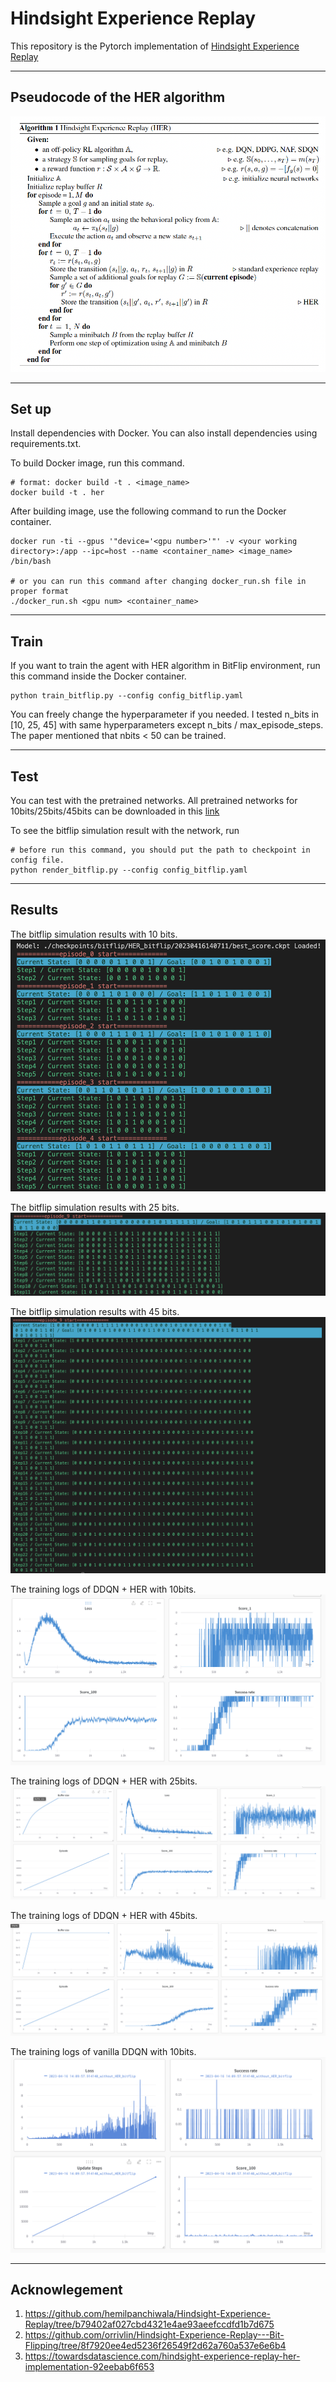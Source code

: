 # Hindsight Experience Replay

This repository is the Pytorch implementation of [Hindsight Experience Replay](https://arxiv.org/abs/1707.01495)

---

## Pseudocode of the HER algorithm
![Pseudocode](./imgs/her_pseudo.png)

---

## Set up

Install dependencies with Docker. You can also install dependencies using requirements.txt.

To build Docker image, run this command.
```
# format: docker build -t . <image_name>
docker build -t . her
```

After building image, use the following command to run the Docker container.
```
docker run -ti --gpus '"device='<gpu number>'"' -v <your working directory>:/app --ipc=host --name <container_name> <image_name> /bin/bash

# or you can run this command after changing docker_run.sh file in proper format
./docker_run.sh <gpu num> <container_name>
```
---

## Train
If you want to train the agent with HER algorithm in BitFlip environment, run this command inside the Docker container.
```
python train_bitflip.py --config config_bitflip.yaml
```

You can freely change the hyperparameter if you needed.
I tested n_bits in [10, 25, 45] with same hyperparameters except n_bits / max_episode_steps. 
The paper mentioned that nbits < 50 can be trained.

---
## Test

You can test with the pretrained networks.
All pretrained networks for 10bits/25bits/45bits can be downloaded in this [link](https://drive.google.com/drive/folders/1mwkvZ3ijwuyhkWacfXuGledEIZFxO0BM?usp=share_link)

To see the bitflip simulation result with the network, run
```
# before run this command, you should put the path to checkpoint in config file.
python render_bitflip.py --config config_bitflip.yaml
```

---
## Results

The bitflip simulation results with 10 bits.
![simulation_result](./imgs/Results.png)

The bitflip simulation results with 25 bits.
![simulation_result](./imgs/25bit_result.png)

The bitflip simulation results with 45 bits.
![simulation_result](./imgs/45bit_result.png)



The training logs of DDQN + HER with 10bits.
![Training_logs](./imgs/HER_logs.png)

The training logs of DDQN + HER with 25bits.
![Training_logs](./imgs/25bit_log.png)

The training logs of DDQN + HER with 45bits.
![Training_logs](./imgs/45bit_log.png)

The training logs of vanilla DDQN with 10bits.
![Training_logs_vanilla](./imgs/without_her_logs.png)

---
## Acknowlegement
1. https://github.com/hemilpanchiwala/Hindsight-Experience-Replay/tree/b79402af027cbd4321e4ae93aeefccdfd1b7d675
2. https://github.com/orrivlin/Hindsight-Experience-Replay---Bit-Flipping/tree/8f7920ee4ed5236f26549f2d62a760a537e6e6b4
3. https://towardsdatascience.com/hindsight-experience-replay-her-implementation-92eebab6f653

